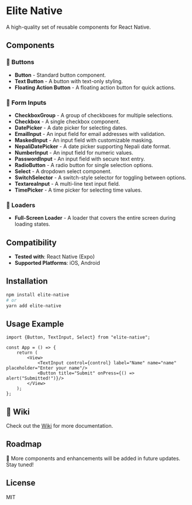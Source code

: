 # Elite Native

A high-quality set of reusable components for React Native.

## Components

### 📌 Buttons

- **Button** - Standard button component.
- **Text Button** - A button with text-only styling.
- **Floating Action Button** - A floating action button for quick actions.

### 📌 Form Inputs

- **CheckboxGroup** - A group of checkboxes for multiple selections.
- **Checkbox** - A single checkbox component.
- **DatePicker** - A date picker for selecting dates.
- **EmailInput** - An input field for email addresses with validation.
- **MaskedInput** - An input field with customizable masking.
- **NepaliDatePicker** - A date picker supporting Nepali date format.
- **NumberInput** - An input field for numeric values.
- **PasswordInput** - An input field with secure text entry.
- **RadioButton** - A radio button for single selection options.
- **Select** - A dropdown select component.
- **SwitchSelector** - A switch-style selector for toggling between options.
- **TextareaInput** - A multi-line text input field.
- **TimePicker** - A time picker for selecting time values.

### 📌 Loaders

- **Full-Screen Loader** - A loader that covers the entire screen during loading states.

## Compatibility

- **Tested with**: React Native (Expo)
- **Supported Platforms**: iOS, Android

## Installation

```sh
npm install elite-native
# or
yarn add elite-native
```

## Usage Example

```tsx
import {Button, TextInput, Select} from "elite-native";

const App = () => {
    return (
        <View>
            <TextInput control={control} label="Name" name="name" placeholder="Enter your name"/>
            <Button title="Submit" onPress={() => alert("Submitted!")}/>
        </View>
    );
};
```

## 📖 Wiki

Check out the [Wiki](https://github.com/adhikari-bishal/elite-native/wiki) for more documentation.

## Roadmap

🚀 More components and enhancements will be added in future updates. Stay tuned!

## License

MIT

